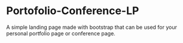 # Portofolio-Conference-LP
A simple landing page made with bootstrap that can be used for your personal portfolio page or conference page.
